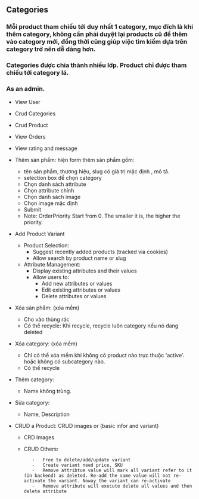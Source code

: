 ## Categories

### Mỗi product tham chiếu tới duy nhất 1 category, mục đích là khi thêm category, không cần phải duyệt lại products cũ để thêm vào category mới, đồng thời cũng giúp việc tìm kiếm dựa trên category trở nên dễ dàng hơn.

### Categories được chia thành nhiều lớp. Product chỉ được tham chiếu tới category lá.

### As an admin.

-   View User
-   Crud Categories
-   Crud Product
-   View Orders
-   View rating and message
-   Thêm sản phẩm: hiện form thêm sản phẩm gồm:
    -   tên sản phẩm, thương hiệu, slug có giá trị mặc định <ten-san-pham>, mô tả.
    -   selection box để chọn category
    -   Chọn danh sách attribute
    -   Chọn attribute chính
    -   Chọn danh sách image
    -   Chọn image mặc định
    -   Submit
    -   Note: OrderPriority Start from 0. The smaller it is, the higher the priority.
-   Add Product Variant
    -   Product Selection:
        -   Suggest recently added products (tracked via cookies)
        -   Allow search by product name or slug
    -   Attribute Management:
        -   Display existing attributes and their values
        -   Allow users to:
            -   Add new attributes or values
            -   Edit existing attributes or values
            -   Delete attributes or values
-   Xóa sản phẩm: (xóa mềm)

    -   Cho vào thùng rác
    -   Có thể recycle: Khi recycle, recycle luôn category nếu nó đang deleted

-   Xóa category: (xóa mềm)
    -   Chỉ có thể xóa mềm khi không có product nào trực thuộc 'active'. hoặc không có subcategory nào.
    -   Có thể recycle
-   Thêm category:
    -   Name không trùng.
-   Sửa category:

    -   Name, Description

-   CRUD a Product: CRUD images or (basic infor and variant)

    -   CRD Images
    -   CRUD Others:

               -   Free to delete/add/update variant
               -   Create variant need price, SKU
               -   Remove attribtue value will mark all variant refer to it (in backend) as deleted. Re-add the same value will not re-activate the variant. Noway the variant can re-activate
               -   Remove attribute will execute delete all values and then delete attribute
